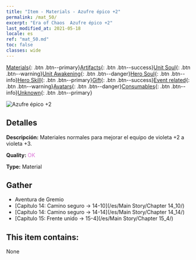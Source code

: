 ```yaml
---
title: "Item - Materials - Azufre épico +2"
permalink: /mat_50/
excerpt: "Era of Chaos  Azufre épico +2"
last_modified_at: 2021-05-18
locale: es
ref: "mat_50.md"
toc: false
classes: wide
---
```

 [Materials](/ItemsES/){: .btn .btn--primary}[Artifacts](/ItemsES/Artifacts/){: .btn .btn--success}[Unit Soul](/ItemsES/UnitSoul/){: .btn .btn--warning}[Unit Awakening](/ItemsES/UnitAwakening/){: .btn .btn--danger}[Hero Soul](/ItemsES/HeroSoul/){: .btn .btn--info}[Hero Skill](/ItemsES/HeroSkill/){: .btn .btn--primary}[Gift](/ItemsES/Gift/){: .btn .btn--success}[Event related](/ItemsES/Events/){: .btn .btn--warning}[Avatars](/ItemsES/Avatars/){: .btn .btn--danger}[Consumables](/ItemsES/Consumables/){: .btn .btn--info}[Unknown](/ItemsES/Unknown/){: .btn .btn--primary}

 ![Azufre épico +2](/images/t/i_cailiao_liuhuang2.png)

## Detalles
 **Descripción:** Materiales normales para mejorar el equipo de violeta +2 a violeta +3.

 **Quality:** <span style="color: #DA70D6">OK</span>

 **Type:** Material

## Gather

*    Aventura de Gremio 
*    [Capítulo 14: Camino seguro -> 14-10](/es/Main Story/Chapter 14_10/) 
*    [Capítulo 14: Camino seguro -> 14-14](/es/Main Story/Chapter 14_14/) 
*    [Capítulo 15: Frente unido -> 15-4](/es/Main Story/Chapter 15_4/) 

## This item contains:

  None

